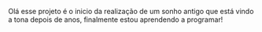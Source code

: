 Olá esse projeto é o inicio da realização de um sonho antigo que está vindo a tona depois de anos, finalmente estou aprendendo a programar!
